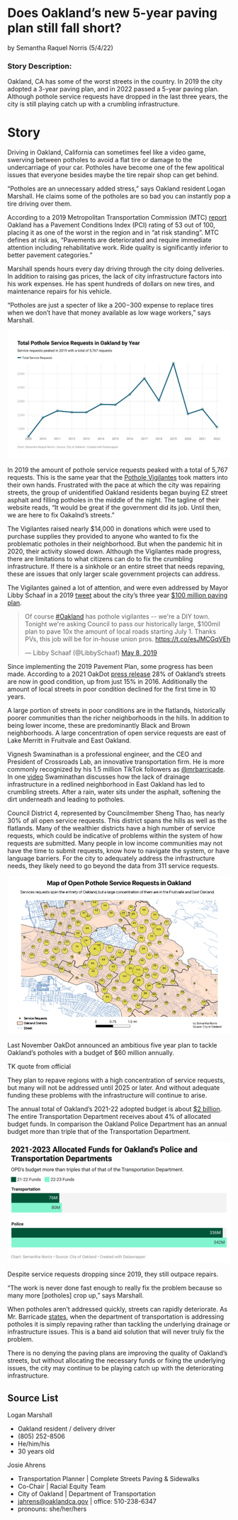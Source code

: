 # Does Oakland’s new 5-year paving plan still fall short?
by Semantha Raquel Norris (5/4/22)

### Story Description:

Oakland, CA has some of the worst streets in the country. In 2019 the city adopted a 3-year paving plan, and in 2022 passed a 5-year paving plan. Although pothole service requests have dropped in the last three years, the city is still playing catch up with a crumbling infrastructure.

# Story

Driving in Oakland, California can sometimes feel like a video game, swerving between potholes to avoid a flat tire or damage to the undercarriage of your car. Potholes have become one of the few apolitical issues that everyone besides maybe the tire repair shop can get behind. 

“Potholes are an unnecessary added stress,” says Oakland resident Logan Marshall. He claims some of the potholes are so bad you can instantly pop a tire driving over them. 

According to a 2019 Metropolitan Transportation Commission (MTC) [report](https://mtc.ca.gov/sites/default/files/PCI_table_2019_data.pdf) Oakland has a Pavement Conditions Index (PCI) rating of 53 out of 100, placing it as one of the worst in the region and in “at risk standing”. MTC defines at risk as, “Pavements are deteriorated and require immediate attention including rehabilitative work. Ride quality is significantly inferior to better pavement categories.”

Marshall spends hours every day driving through the city doing deliveries. In addition to raising gas prices, the lack of city infrastructure factors into his work expenses. He has spent hundreds of dollars on new tires, and maintenance repairs for his vehicle.

“Potholes are just a specter of like a $200-$300 expense to replace tires when we don’t have that money available as low wage workers,” says Marshall.

!['Oakland Pothole Service Requests by Year', 'Graph of Oakland pothole service requests by year'](/Oakland_ServiceReq_Year.jpg)

In 2019 the amount of pothole service requests peaked with a total of 5,767 requests. This is the same year that the [Pothole Vigilantes](https://www.potholevigilantes.com/) took matters into their own hands. Frustrated with the pace at which the city was repairing streets, the group of unidentified Oakland residents began buying EZ street asphalt and filling potholes in the middle of the night. The tagline of their website reads, “It would be great if the government did its job. Until then, we are here to fix Oakalnd’s streets.” 

The Vigilantes raised nearly $14,000 in donations which were used to purchase supplies they provided to anyone who wanted to fix the problematic potholes in their neighborhood. But when the pandemic hit in 2020, their activity slowed down. Although the Vigilantes made progress, there are limitations to what citizens can do to fix the crumbling infrastructure. If there is a sinkhole or an entire street that needs repaving, these are issues that only larger scale government projects can address.

The Vigilantes gained a lot of attention, and were even addressed by Mayor Libby Schaaf in a 2019 [tweet](https://twitter.com/LibbySchaaf/status/1125916750640439296?s=20&t=UTob-RPbQKojKOGFkSrueA) about the city’s three year [$100 million paving plan](https://www.oaklandca.gov/resources/2019-paving-plan).

<blockquote class="twitter-tweet"><p lang="en" dir="ltr">Of course <a href="https://twitter.com/hashtag/Oakland?src=hash&amp;ref_src=twsrc%5Etfw">#Oakland</a> has pothole vigilantes -- we&#39;re a DIY town. Tonight we&#39;re asking Council to pass our historically large, $100mil plan to pave 10x the amount of local roads starting July 1. Thanks PVs, this job will be for in-house union pros. <a href="https://t.co/esJMCGqVEh">https://t.co/esJMCGqVEh</a></p>&mdash; Libby Schaaf (@LibbySchaaf) <a href="https://twitter.com/LibbySchaaf/status/1125916750640439296?ref_src=twsrc%5Etfw">May 8, 2019</a></blockquote>

Since implementing the 2019 Pavement Plan, some progress has been made. According to a 2021 OakDot [press release](https://www.oaklandca.gov/news/2021/oakdot-reports-improved-street-quality-delivered-with-measure-kk-funding-proposes-more-progress-with-ambitious-new-5-year-paving-plan) 28% of Oakland’s streets are now in good condition, up from just 15% in 2016. Additionally the amount of local streets in poor condition declined for the first time in 10 years. 

A large portion of streets in poor conditions are in the flatlands, historically poorer communities than the richer neighborhoods in the hills. In addition to being lower income, these are predominantly Black and Brown neighborhoods. A large concentration of open service requests are east of Lake Merritt in Fruitvale and East Oakland. 

Vignesh Swaminathan is a professional engineer, and the CEO and President of Crossroads Lab, an innovative transportation firm. He is more commonly recognized by his 1.5 million TikTok followers as [@mrbarricade](https://www.tiktok.com/@mrbarricade?is_from_webapp=1&sender_device=pc). In one [video](https://www.tiktok.com/@mrbarricade/video/6957349147255000325?is_from_webapp=1&sender_device=pc&web_id=7069183494844827141) Swaminathan discusses how the lack of drainage infrastructure in a redlined neighborhood in East Oakland has led to crumbling streets. After a rain, water sits under the asphalt, softening the dirt underneath and leading to potholes. 

Council District 4, represented by Councilmember Sheng Thao, has nearly 30% of all open service requests. This district spans the hills as well as the flatlands. Many of the wealthier districts have a high number of service requests, which could be indicative of problems within the system of how requests are submitted. Many people in low income communities may not have the time to submit requests, know how to navigate the system, or have language barriers. For the city to adequately address the infrastructure needs, they likely need to go beyond the data from 311 service requests. 

!['Oakland Open Pothole Service Requests', 'Map of open pothole service requests in Oakland'](/Oakland-Open-Pothole-Service-Requests.png)

Last November OakDot announced an ambitious five year plan to tackle Oakland’s potholes with a budget of $60 million annually. 

TK quote from official

They plan to repave regions with a high concentration of service requests, but many will not be addressed until 2025 or later. And without adequate funding these problems with the infrastructure will continue to arise. 

The annual total of Oakland’s 2021-22 adopted budget is about [$2 billion](https://stories.opengov.com/oaklandca/published/wzlrgZzwc). The entire Transportation Department receives about 4% of allocated budget funds. In comparison the Oakland Police Department has an annual budget more than triple that of the Transportation Department. 

!['21-23 Oakland Funds for Police and Transportation', 'Bar chart comparing OPD's and the Tansporation Departments allocated funds for 2021-2023.'](/2021-2023-allocated-funds-for-oakland-s-police-and-transportation-departments.png)

Despite service requests dropping since 2019, they still outpace repairs. 

“The work is never done fast enough to really fix the problem because so many more [potholes] crop up,” says Marshall. 

When potholes aren’t addressed quickly, streets can rapidly deteriorate. As Mr. Barricade [states](https://www.tiktok.com/@mrbarricade/video/7036933065993702703?is_from_webapp=1&sender_device=pc), when the department of transportation is addressing potholes it is simply repaving rather than tackling the underlying drainage or infrastructure issues. This is a band aid solution that will never truly fix the problem.

There is no denying the paving plans are improving the quality of Oakland’s streets, but without allocating the necessary funds or fixing the underlying issues, the city may continue to be playing catch up with the deteriorating infrastructure. 


## Source List

Logan Marshall
  * Oakland resident / delivery driver
  * (805) 252-8506
  * He/him/his
  * 30 years old

Josie Ahrens
  * Transportation Planner | Complete Streets Paving & Sidewalks
  * Co-Chair | Racial Equity Team
  * City of Oakland | Department of Transportation
  * jahrens@oaklandca.gov | office: 510-238-6347
  * pronouns: she/her/hers

